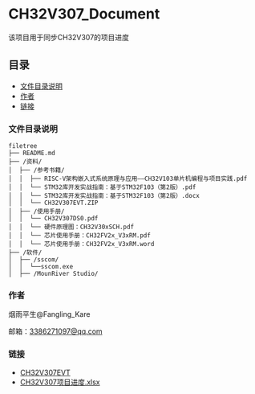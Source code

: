 

# CH32V307_Document

该项目用于同步CH32V307的项目进度


 
## 目录

- [文件目录说明](#文件目录说明)
- [作者](#作者)
- [链接](#链接)


### 文件目录说明

```
filetree 
├── README.md
├── /资料/
│  ├── /参考书籍/
│  │  ├── RISC-V架构嵌入式系统原理与应用——CH32V103单片机编程与项目实践.pdf
│  │  └── STM32库开发实战指南：基于STM32F103（第2版）.pdf
│  │  └── STM32库开发实战指南：基于STM32F103（第2版）.docx
│  │  └── CH32V307EVT.ZIP
│  ├── /使用手册/
│  │  └── CH32V307DS0.pdf
│  │  └── 硬件原理图：CH32V30xSCH.pdf
│  │  └── 芯片使用手册：CH32FV2x_V3xRM.pdf
│  │  └── 芯片使用手册：CH32FV2x_V3xRM.word
├── /软件/
│  ├── /sscom/
│  │  └──sscom.exe
│  ├── /MounRiver Studio/

```


### 作者

烟雨平生@Fangling_Kare

邮箱：3386271097@qq.com    



### 链接
- [CH32V307EVT](https://www.wch.cn/downloads/CH32V307EVT_ZIP.html)
- [CH32V307项目进度.xlsx](https://1drv.ms/x/s!ArdMYCrpqUMwgxjMeI9P6cD-UGUZ?e=aoHgpC)
